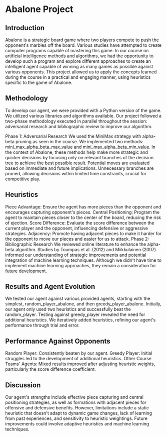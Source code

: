 # Abalone Project #


## Introduction ##
Abalone is a strategic board game where two players compete to push the opponent's marbles off the board. Various studies have attempted to create computer programs capable of mastering this game. In our course on artificial intelligence methods and algorithms, we had the opportunity to develop such a program and explore different approaches to create an intelligent agent capable of winning as many games as possible against various opponents. This project allowed us to apply the concepts learned during the course in a practical and engaging manner, using heuristics specific to the game of Abalone.

## Methodology ##
To develop our agent, we were provided with a Python version of the game. We utilized various libraries and algorithms available. Our project followed a two-phase methodology executed in parallel throughout the session: adversarial research and bibliographic review to improve our algorithm.

Phase 1: Adversarial Research
We used the MiniMax strategy with alpha-beta pruning as seen in the course. We implemented two methods: mini_max_alpha_beta_max_value and mini_max_alpha_beta_min_value. In the context of Abalone, these methods help make more strategic and quicker decisions by focusing only on relevant branches of the decision tree to achieve the best possible result. Potential moves are evaluated based on immediate and future implications. Unnecessary branches are pruned, allowing decisions within limited time constraints, crucial for competitive play.

## Heuristics ##
Piece Advantage: Ensure the agent has more pieces than the opponent and encourages capturing opponent's pieces.
Central Positioning: Program the agent to maintain pieces closer to the center of the board, reducing the risk of ejection.
Score Difference: Evaluate the score difference between the current player and the opponent, influencing defensive or aggressive strategies.
Adjacency: Promote having adjacent pieces to make it harder for the opponent to move our pieces and easier for us to attack.
Phase 2: Bibliographic Research
We reviewed online literature to enhance the alpha-beta algorithm. Studies by Toumpas et al. (2012) and Miikkulainen (2007) informed our understanding of strategic improvements and potential integration of machine learning techniques. Although we didn't have time to implement machine learning approaches, they remain a consideration for future development.

## Results and Agent Evolution ##
We tested our agent against various provided agents, starting with the simplest, random_player_abalone, and then greedy_player_abalone. Initially, our agent only used two heuristics and successfully beat the random_player. Testing against greedy_player revealed the need for additional heuristics. We iteratively added heuristics, refining our agent's performance through trial and error.

## Performance Against Opponents ##
Random Player: Consistently beaten by our agent.
Greedy Player: Initial struggles led to the development of additional heuristics.
Other Course Teams' Agents: Mixed results improved after adjusting heuristic weights, particularly the score difference coefficient.

## Discussion ##
Our agent's strengths include effective piece capturing and central positioning strategies, as well as formations with adjacent pieces for offensive and defensive benefits. However, limitations include a static heuristic that doesn't adapt to dynamic game changes, lack of learning from past experiences, and sensitivity to heuristic weightings. Future improvements could involve adaptive heuristics and machine learning techniques.
